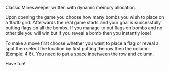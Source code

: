  Classic Minesweeper written with dynamic memory allocation.

  Upon opening the game you choose how many bombs you wish to place on a 10x10 grid. Afterwards the real game starts and your goal is successfully putting flags on all the bombs. If you manage to put flags on 
 bombs and no other tile you will win but if you reveal a bomb then you instantly lose!

  To make a move first choose whether you want to place a flag or reveal a spot then select the location by first putting the row then the column.(Exmple: 4 6). You need to put a space inbetween the row and column.

   Have fun!
